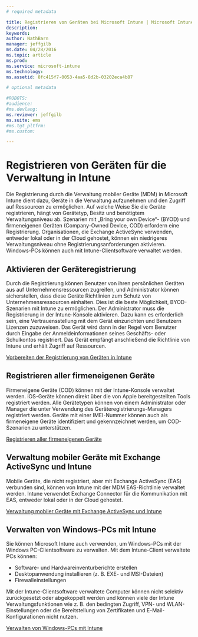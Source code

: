 ```yaml
---
# required metadata

title: Registrieren von Geräten bei Microsoft Intune | Microsoft Intune
description:
keywords:
author: NathBarn
manager: jeffgilb
ms.date: 04/28/2016
ms.topic: article
ms.prod:
ms.service: microsoft-intune
ms.technology:
ms.assetid: 8fc415f7-0053-4aa5-8d2b-03202eca4b87

# optional metadata

#ROBOTS:
#audience:
#ms.devlang:
ms.reviewer: jeffgilb
ms.suite: ems
#ms.tgt_pltfrm:
#ms.custom:

---
```


# Registrieren von Geräten für die Verwaltung in Intune
Die Registrierung durch die Verwaltung mobiler Geräte (MDM) in Microsoft Intune dient dazu, Geräte in die Verwaltung aufzunehmen und den Zugriff auf Ressourcen zu ermöglichen. Auf welche Weise Sie die Geräte registrieren, hängt von Gerätetyp, Besitz und benötigtem Verwaltungsniveau ab. Szenarien mit „Bring your own Device“- (BYOD) und firmeneigenen Geräten (Company-Owned Device, COD) erfordern eine Registrierung. Organisationen, die Exchange ActiveSync verwenden, entweder lokal oder in der Cloud gehostet, können ein niedrigeres Verwaltungsniveau ohne Registrierungsanforderungen aktivieren. Windows-PCs können auch mit Intune-Clientsoftware verwaltet werden.

## Aktivieren der Geräteregistrierung  
 Durch die Registrierung können Benutzer von ihren persönlichen Geräten aus auf Unternehmensressourcen zugreifen, und Administrator können sicherstellen, dass diese Geräte Richtlinien zum Schutz von Unternehmensressourcen einhalten. Dies ist die beste Möglichkeit, BYOD-Szenarien mit Intune zu ermöglichen. Der Administrator muss die Registrierung in der Intune-Konsole aktivieren. Dazu kann es erforderlich sein, eine Vertrauensstellung mit dem Gerät einzurichten und Benutzern Lizenzen zuzuweisen. Das Gerät wird dann in der Regel vom Benutzer durch Eingabe der Anmeldeinformationen seines Geschäfts- oder Schulkontos registriert. Das Gerät empfängt anschließend die Richtlinie von Intune und erhält Zugriff auf Ressourcen.

[Vorbereiten der Registrierung von Geräten in Intune](get-ready-to-enroll-devices-in-microsoft-intune.md)

## Registrieren aller firmeneigenen Geräte
Firmeneigene Geräte (COD) können mit der Intune-Konsole verwaltet werden. iOS-Geräte können direkt über die von Apple bereitgestellten Tools registriert werden. Alle Gerätetypen können von einem Administrator oder Manager die unter Verwendung des Geräteregistrierungs-Managers registriert werden. Geräte mit einer IMEI-Nummer können auch als firmeneigene Geräte identifiziert und gekennzeichnet werden, um COD-Szenarien zu unterstützen.

[Registrieren aller firmeneigenen Geräte](manage-corporate-owned-devices.md)

## Verwaltung mobiler Geräte mit Exchange ActiveSync und Intune
Mobile Geräte, die nicht registriert, aber mit Exchange ActiveSync (EAS) verbunden sind, können von Intune mit der MDM EAS-Richtlinie verwaltet werden. Intune verwendet Exchange Connector für die Kommunikation mit EAS, entweder lokal oder in der Cloud gehostet.



[Verwaltung mobiler Geräte mit Exchange ActiveSync und Intune](mobile-device-management-with-exchange-activesync-and-microsoft-intune.md)


## Verwalten von Windows-PCs mit Intune  
Sie können Microsoft Intune auch verwenden, um Windows-PCs mit der Windows PC-Clientsoftware zu verwalten. Mit dem Intune-Client verwaltete PCs können:

 - Software- und Hardwareinventurberichte erstellen
 - Desktopanwendung installieren (z. B. EXE- und MSI-Dateien)
 - Firewalleinstellungen

Mit der Intune-Clientsoftware verwaltete Computer können nicht selektiv zurückgesetzt oder abgekoppelt werden und können viele der Intune Verwaltungsfunktionen wie z. B. den bedingten Zugriff, VPN- und WLAN-Einstellungen oder die Bereitstellung von Zertifikaten und E-Mail-Konfigurationen nicht nutzen.

[Verwalten von Windows-PCs mit Intune](manage-windows-pcs-with-microsoft-intune.md)


<!--HONumber=May16_HO1-->


